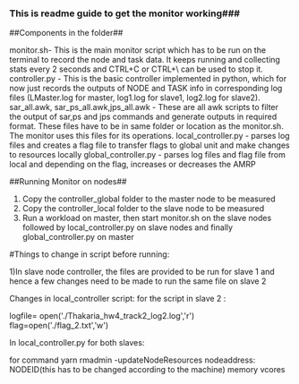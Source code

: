 ### This is readme guide to get the monitor working###

##Components in the folder##

monitor.sh- This is the main monitor script which has to be run on the terminal to record the node and task data. It keeps running and collecting stats every 2 seconds and CTRL+C or CTRL+\ can be used to stop it.
controller.py - This is the basic controller implemented in python, which for now just records the outputs of NODE and TASK info in corresponding log files (LMaster.log for master, log1.log for slave1, log2.log for slave2).
sar_all.awk, sar_ps_all.awk,jps_all.awk - These are all awk scripts to filter the output of sar,ps and jps commands and generate outputs in required format. These files have to be in same folder or location as the monitor.sh.                                                                   The monitor uses this files for its operations. 
local_controller.py - parses log files and creates a flag file to transfer flags to global unit and make changes to resources locally
global_controller.py - parses log files and flag file from local and depending on the flag, increases or decreases the AMRP

##Running Monitor on nodes##

1) Copy the controller_global folder to the master node to be measured
2) Copy the controller_local folder to the slave node to be measured
3) Run a workload on master, then start monitor.sh on the slave nodes followed by local_controller.py on slave nodes and finally global_controller.py on master 

#Things to change in script before running:

1)In slave node controller, the files are provided to be run for slave 1 and hence a few changes need to be made to run the same file on slave 2

Changes in local_controller script:
 for the script in slave 2 :

logfile= open('./Thakaria_hw4_track2_log2.log','r')
flag=open('./flag_2.txt','w')

In local_controller.py for both slaves:

for command yarn rmadmin -updateNodeResources  nodeaddress: NODEID(this has to be changed according to the machine) memory vcores

